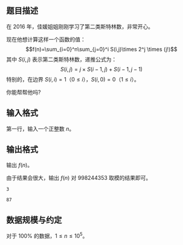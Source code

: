## 题目描述
在 2016 年，佳媛姐姐刚刚学习了第二类斯特林数，非常开心。

现在他想计算这样一个函数的值：  
$$f(n)=\sum_{i=0}^n\sum_{j=0}^i S(i,j)\times 2^j \times (j!)$$
其中 $S(i,j)$ 表示第二类斯特林数，递推公式为：
$$S(i,j) = j \times S(i − 1, j) + S(i − 1, j − 1) \tag {$1 \le j \le i − 1$}$$
特别的，在边界 $S(i,i)=1$（$0 \leq i$），$S(i,0)=0$（$1\leq i$）。

你能帮帮他吗?

## 输入格式

第一行，输入一个正整数 $n$。

## 输出格式

输出 $f(n)$。

由于结果会很大，输出 $f(n)$ 对 $998244353$ 取模的结果即可。

```input1
3
```

```output1
87
```

## 数据规模与约定

对于 $100\%$ 的数据，$1\le n \le 10^5$。